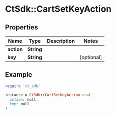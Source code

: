 # CtSdk::CartSetKeyAction

## Properties

| Name | Type | Description | Notes |
| ---- | ---- | ----------- | ----- |
| **action** | **String** |  |  |
| **key** | **String** |  | [optional] |

## Example

```ruby
require 'ct_sdk'

instance = CtSdk::CartSetKeyAction.new(
  action: null,
  key: null
)
```

